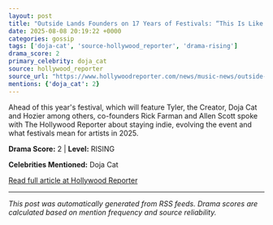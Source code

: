 ```yaml
---
layout: post
title: "Outside Lands Founders on 17 Years of Festivals: “This Is Like a Never-Ending Art Project for Us”""
date: 2025-08-08 20:19:22 +0000
categories: gossip
tags: ['doja-cat', 'source-hollywood_reporter', 'drama-rising']
drama_score: 2
primary_celebrity: doja_cat
source: hollywood_reporter
source_url: "https://www.hollywoodreporter.com/news/music-news/outside-lands-founders-2025-festival-interview-1236340285/""
mentions: {'doja_cat': 2}
---
```


Ahead of this year's festival, which will feature Tyler, the Creator, Doja Cat and Hozier among others, co-founders Rick Farman and Allen Scott spoke with The Hollywood Reporter about staying indie, evolving the event and what festivals mean for artists in 2025.

**Drama Score:** 2 | **Level:** RISING

**Celebrities Mentioned:** Doja Cat

[Read full article at Hollywood Reporter](https://www.hollywoodreporter.com/news/music-news/outside-lands-founders-2025-festival-interview-1236340285/)

---
*This post was automatically generated from RSS feeds. Drama scores are calculated based on mention frequency and source reliability.*
